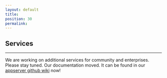 ```yaml
---
layout: default
title: 
position: 30
permalink: 
---
```


## Services
***

We are working on additional services for community and enterprises. Please stay tuned.
Our documentation moved. It can be found in our [appserver github wiki](https://github.com/appserver-io/appserver/wiki) now!
